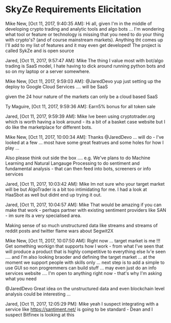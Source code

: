 # SkyZe Requirements Elicitation

Mike New, [Oct 11, 2017, 9:40:35 AM]:
Hi all, given I'm in the middle of developing crypto trading and analytic tools and algo bots ... I'm wondering what tool or feature or technology is missing that you need to do your thing with crypto's? (and of course mainstream markets). Anything tht comes up I'll add to my list of features and it may even get developed! The project is called SykZe and is open source

Jared, [Oct 11, 2017, 9:57:47 AM]:
Mike The thing I value most with bot/algo trading is SaaS model, I hate having to dick around running python bots and so on my laptop or a server somewhere.

Mike New, [Oct 11, 2017, 9:59:03 AM]:
@JaredDevo yup just setting up the deploy to Google Cloud Services .... will be SaaS

given the 24 hour nature of the markets can only be a cloud based SaaS

Ty Maguire, [Oct 11, 2017, 9:59:36 AM]:
Earn5% bonus for all token sale

Jared, [Oct 11, 2017, 9:59:39 AM]:
Mike Ive been using cryptotrader.org which is worth having a look around - its a bit of a basket case website but I do like the marketplace for different bots.

Mike New, [Oct 11, 2017, 10:00:34 AM]:
Thanks @JaredDevo  ... will do - I've looked at a few ... most have some great featrues and some holes for how I play ...

Also please think out side the box .... e.g. We've plans to do Machine Learning and Natural Langauge Processing to do sentiment and fundamental analysis - that can then feed into bots, screeners or info services

Jared, [Oct 11, 2017, 10:03:42 AM]:
Mike Im not sure who your target market will be but AlgoTrader is a bit too intimidating for me.  I had a look at HaaSbot as well but didnt end up trying it out.

Jared, [Oct 11, 2017, 10:04:57 AM]:
Mike That would be amazing if you can make that work - perhaps partner with existing sentiment providers like SAN - im sure its a very specialised area.

Making sense of so much unstructured data like streams and streams of reddit posts and twitter flame wars about Segwit2X

Mike New, [Oct 11, 2017, 10:07:50 AM]:
Right now ... target market is me !!!  Get something workign that supports how I work - from what I've seen that will produce a product that is highly competitive to everything else Iv'e seen .... and I'm also looking braoder and defining the target market ... at the moment we support people with skills only ... next step is to add a simple to use GUI so non progremmers can build stuff ... may even just do an info services website  .... I'm open to anything right now - that's why I'm asking what you need

@JaredDevo Great idea on the unstructured data and even blockchain level analysis could be interesting ...

Jared, [Oct 11, 2017, 12:05:29 PM]:
Mike yeah I suspect integrating with a service like https://santiment.net/ is going to be standard - Dean and I suspect Bitfinex is looking at this
